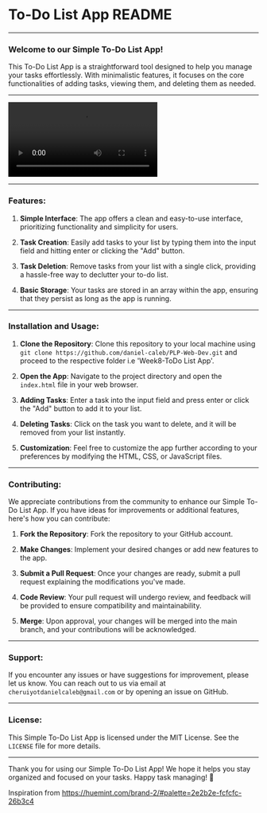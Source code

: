 # To-Do List App README

---

### Welcome to our Simple To-Do List App!

This To-Do List App is a straightforward tool designed to help you manage your tasks effortlessly. With minimalistic features, it focuses on the core functionalities of adding tasks, viewing them, and deleting them as needed.

---

![Demo Video](https://github.com/daniel-caleb/PLP-Web-Dev/blob/master/Week8-ToDo%20List%20App/images/Recording%20ToDoList%20App.mp4)

---

### Features:

1. **Simple Interface**: The app offers a clean and easy-to-use interface, prioritizing functionality and simplicity for users.

2. **Task Creation**: Easily add tasks to your list by typing them into the input field and hitting enter or clicking the "Add" button.

3. **Task Deletion**: Remove tasks from your list with a single click, providing a hassle-free way to declutter your to-do list.

4. **Basic Storage**: Your tasks are stored in an array within the app, ensuring that they persist as long as the app is running.

---

### Installation and Usage:

1. **Clone the Repository**: Clone this repository to your local machine using `git clone https://github.com/daniel-caleb/PLP-Web-Dev.git` and proceed to the respective folder i.e 'Week8-ToDo List App'.

2. **Open the App**: Navigate to the project directory and open the `index.html` file in your web browser.

3. **Adding Tasks**: Enter a task into the input field and press enter or click the "Add" button to add it to your list.

4. **Deleting Tasks**: Click on the task you want to delete, and it will be removed from your list instantly.

5. **Customization**: Feel free to customize the app further according to your preferences by modifying the HTML, CSS, or JavaScript files.

---

### Contributing:

We appreciate contributions from the community to enhance our Simple To-Do List App. If you have ideas for improvements or additional features, here's how you can contribute:

1. **Fork the Repository**: Fork the repository to your GitHub account.

2. **Make Changes**: Implement your desired changes or add new features to the app.

3. **Submit a Pull Request**: Once your changes are ready, submit a pull request explaining the modifications you've made.

4. **Code Review**: Your pull request will undergo review, and feedback will be provided to ensure compatibility and maintainability.

5. **Merge**: Upon approval, your changes will be merged into the main branch, and your contributions will be acknowledged.

---

### Support:

If you encounter any issues or have suggestions for improvement, please let us know. You can reach out to us via email at `cheruiyotdanielcaleb@gmail.com` or by opening an issue on GitHub.

---

### License:

This Simple To-Do List App is licensed under the MIT License. See the `LICENSE` file for more details.

---

Thank you for using our Simple To-Do List App! We hope it helps you stay organized and focused on your tasks. Happy task managing! 📝

Inspiration from https://huemint.com/brand-2/#palette=2e2b2e-fcfcfc-26b3c4
